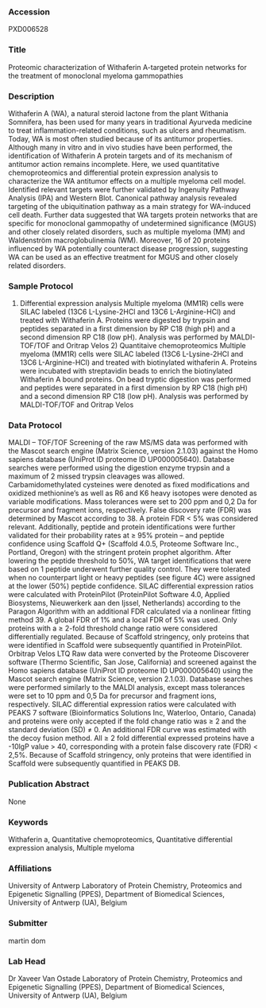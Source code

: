 ### Accession
PXD006528

### Title
Proteomic characterization of Withaferin A-targeted protein networks for the treatment of monoclonal myeloma gammopathies

### Description
Withaferin A (WA), a natural steroid lactone from the plant Withania Somnifera, has been used for many years in traditional Ayurveda medicine to treat inflammation-related conditions, such as ulcers and rheumatism. Today, WA is most often studied because of its antitumor properties. Although many in vitro and in vivo studies have been performed, the identification of Withaferin A protein targets and of its mechanism of antitumor action remains incomplete. Here, we used quantitative chemoproteomics and differential protein expression analysis to characterize the WA antitumor effects on a multiple myeloma cell model. Identified relevant targets were further validated by Ingenuity Pathway Analysis (IPA) and Western Blot. Canonical pathway analysis revealed targeting of the ubiquitination pathway as a main strategy for WA-induced cell death. Further data suggested that WA targets protein networks that are specific for monoclonal gammopathy of undetermined significance (MGUS) and other closely related disorders, such as multiple myeloma (MM) and Waldenström macroglobulinemia (WM). Moreover, 16 of 20 proteins influenced by WA potentially counteract disease progression, suggesting WA can be used as an effective treatment for MGUS and other closely related disorders.

### Sample Protocol
1) Differential expression analysis Multiple myeloma (MM1R) cells were SILAC labeled (13C6 L-Lysine-2HCl and 13C6 L-Arginine-HCl) and treated with Withaferin A. Proteins were digested by trypsin and peptides separated in a first dimension by RP C18 (high pH) and  a second dimension RP C18 (low pH). Analysis was performed by MALDI-TOF/TOF and Oritrap Velos 2) Quantitaive chemoproteomics Multiple myeloma (MM1R) cells were SILAC labeled (13C6 L-Lysine-2HCl and 13C6 L-Arginine-HCl) and treated with biotinylated withaferin A. Proteins were incubated with streptavidin beads to enrich the biotinylated Withaferin A bound proteins. On bead tryptic digestion was performed and peptides were separated in a first dimension by RP C18 (high pH) and  a second dimension RP C18 (low pH). Analysis was performed by MALDI-TOF/TOF and Oritrap Velos

### Data Protocol
MALDI – TOF/TOF Screening of the raw MS/MS data was performed with the Mascot search engine (Matrix Science, version 2.1.03) against the Homo sapiens database (UniProt ID proteome ID UP000005640). Database searches were performed using the digestion enzyme trypsin and a maximum of 2 missed trypsin cleavages was allowed. Carbamidomethylated cysteines were denoted as fixed modifications and oxidized methionine’s as well as R6 and K6 heavy isotopes were denoted as variable modifications. Mass tolerances were set to 200 ppm and 0,2 Da for precursor and fragment ions, respectively. False discovery rate (FDR) was determined by Mascot according to 38. A protein FDR < 5% was considered relevant. Additionally, peptide and protein identifications were further validated for their probability rates at ≥ 95% protein – and peptide confidence using Scaffold Q+ (Scaffold 4.0.5, Proteome Software Inc., Portland, Oregon) with the stringent protein prophet algorithm. After lowering the peptide threshold to 50%, WA target identifications that were based on 1 peptide underwent further quality control. They were tolerated when no counterpart light or heavy peptides (see figure 4C) were assigned at the lower (50%) peptide confidence. SILAC differential expression ratios were calculated with ProteinPilot (ProteinPilot Software 4.0, Applied Biosystems, Nieuwerkerk aan den Ijssel, Netherlands) according to the Paragon Algorithm with an additional FDR calculated via a nonlinear fitting method 39. A global FDR of 1% and a local FDR of 5% was used. Only proteins with a ≥ 2-fold threshold change ratio were considered differentially regulated. Because of Scaffold stringency, only proteins that were identified in Scaffold were subsequently quantified in ProteinPilot. Orbitrap Velos LTQ Raw data were converted by the Proteome Discoverer software (Thermo Scientific, San Jose, California) and screened against the Homo sapiens database (UniProt ID proteome ID UP000005640) using the Mascot search engine (Matrix Science, version 2.1.03). Database searches were performed similarly to the MALDI analysis, except mass tolerances were set to 10 ppm and 0,5 Da for precursor and fragment ions, respectively. SILAC differential expression ratios were calculated with PEAKS 7 software (Bioinformatics Solutions Inc, Waterloo, Ontario, Canada) and proteins were only accepted if the fold change ratio was ≥ 2 and the standard deviation (SD) ≠ 0. An additional FDR curve was estimated with the decoy fusion method. All ≥ 2 fold differential expressed proteins have a -10lgP value > 40, corresponding with a protein false discovery rate (FDR) < 2,5%. Because of Scaffold stringency, only proteins that were identified in Scaffold were subsequently quantified in PEAKS DB.

### Publication Abstract
None

### Keywords
Withaferin a, Quantitative chemoproteomics, Quantitative differential expression analysis, Multiple myeloma

### Affiliations
University of Antwerp
Laboratory of Protein Chemistry, Proteomics and Epigenetic Signalling (PPES), Department of Biomedical Sciences, University of Antwerp (UA), Belgium

### Submitter
martin dom

### Lab Head
Dr Xaveer Van Ostade
Laboratory of Protein Chemistry, Proteomics and Epigenetic Signalling (PPES), Department of Biomedical Sciences, University of Antwerp (UA), Belgium


